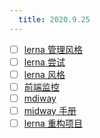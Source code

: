 ```yaml
---
  title: 2020.9.25
---
```


- [ ] [lerna 管理风格](https://juejin.im/post/6844903911095025678#heading-2)
- [ ] [lerna 尝试](https://juejin.im/post/6844903801514622983)
- [ ] [lerna 风格](https://cloud.tencent.com/developer/article/1498808)
- [ ] [前端监控](https://juejin.im/post/6875955097864994823#heading-0)
- [ ] [mdiway](https://midwayjs.org/midway/guide.html#%E6%B3%A8%E5%86%8C%E5%AE%9A%E6%97%B6%E4%BB%BB%E5%8A%A1)
- [ ] [midway 手册](https://eggjs.org/zh-cn/tutorials/typescript.html)
- [ ] [lerna 重构项目](https://segmentfault.com/a/1190000023160081)